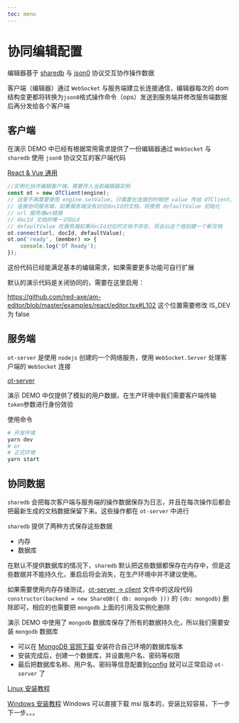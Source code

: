 ```yaml
---
toc: menu
---
```


# 协同编辑配置

编辑器基于 [sharedb](https://github.com/share/sharedb) 与 [json0](https://github.com/ottypes/json0) 协议交互协作操作数据

客户端（编辑器）通过 `WebSocket` 与服务端建立长连接通信，编辑器每次的 dom 结构变更都将转换为`json0`格式操作命令（ops）发送到服务端并修改服务端数据后再分发给各个客户端

## 客户端

在演示 DEMO 中已经有根据常用需求提供了一份编辑器通过 `WebSocket` 与 `sharedb` 使用 `json0` 协议交互的客户端代码

[React & Vue 通用](https://github.com/big-camel/am-editor/blob/master/examples/react/components/editor/ot/client.ts)

```ts
//实例化协作编辑客户端，需要传入当前编辑器实例
const ot = new OTClient(engine);
// 这里不再需要使用 engine.setValue。只需要在连接的时候把 value 传给 OTClient。在连接到服务端后，如果服务端没有该文档将以默认值创建，否则就返回服务端的最新文档数据
// 连接协同服务端，如果服务端没有对应docId的文档，将使用 defaultValue 初始化
// url 服务端ws链接
// docId 文档的唯一识别id
// defaultValue 在服务端如果docId对应的文档不存在，将会以这个值创建一个新文档
ot.connect(url, docId, defaultValue);
ot.on('ready', (member) => {
	console.log('OT Ready');
});
```

这份代码已经能满足基本的编辑需求，如果需要更多功能可自行扩展

默认的演示代码是关闭协同的，需要在这里启用：

https://github.com/red-axe/am-editor/blob/master/examples/react/editor.tsx#L102 这个位置需要修改 IS_DEV 为 false

## 服务端

`ot-server` 是使用 `nodejs` 创建的一个网络服务，使用 `WebSocket.Server` 处理客户端的 `WebSocket` 连接

[ot-server](https://github.com/big-camel/am-editor/tree/master/ot-server)

演示 DEMO 中仅提供了模拟的用户数据，在生产环境中我们需要客户端传输`token`参数进行身份效验

使用命令

```bash
# 开发环境
yarn dev
# or
# 正式环境
yarn start
```

## 协同数据

`sharedb` 会把每次客户端与服务端的操作数据保存为日志，并且在每次操作后都会把最新生成的文档数据保留下来。这些操作都在 `ot-server` 中进行

`sharedb` 提供了两种方式保存这些数据

-   内存
-   数据库

在默认不提供数据库的情况下，`sharedb` 默认把这些数据都保存在内存中，但是这些数据并不能持久化，重启后将会消失，在生产环境中并不建议使用。

如果需要使用内存存储测试，[ot-server -> client](https://github.com/big-camel/am-editor/blob/master/ot-server/src/client.js) 文件中的这段代码 `constructor(backend = new ShareDB({ db: mongodb }))` 的 `{db: mongodb}` 删除即可，相应的也需要把 `mongodb` 上面的引用及实例化删除

演示 DEMO 中使用了 `mongodb` 数据库保存了所有的数据持久化，所以我们需要安装 `mongodb` 数据库

-   可以在 [MongoDB 官网下载](https://www.mongodb.com/try/download/community) 安装符合自己环境的数据库版本
-   安装完成后，创建一个数据库，并设置用户名、密码等权限
-   最后把数据库名称、用户名、密码等信息配置到[config](https://github.com/big-camel/am-editor/tree/master/ot-server/config) 就可以正常启动 `ot-server` 了

[Linux 安装教程](https://www.jianshu.com/p/62455ccaeefe)

[Windows 安装教程](https://segmentfault.com/a/1190000039742854) Windows 可以直接下载 msi 版本的，安装比较容易，下一步下一步。。。
